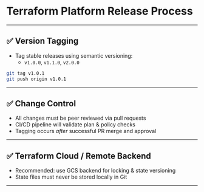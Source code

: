 
# Terraform Platform Release Process

---

## ✅ Version Tagging

- Tag stable releases using semantic versioning:
  - `v1.0.0`, `v1.1.0`, `v2.0.0`

```bash
git tag v1.0.1
git push origin v1.0.1
```

---

## ✅ Change Control

- All changes must be peer reviewed via pull requests
- CI/CD pipeline will validate plan & policy checks
- Tagging occurs *after* successful PR merge and approval

---

## ✅ Terraform Cloud / Remote Backend

- Recommended: use GCS backend for locking & state versioning
- State files must never be stored locally in Git

---

